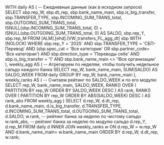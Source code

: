 WITH daily AS (
    -- Ежедневные данные (как в исходном запросе)
    SELECT
        sbp.rep_W,
        sbp.dt_rep,
        sbp.bank_name_main,
        sbp.is_big_transfer,
        sbp.TRANSFER_TYPE,
        sbp.INCOMING_SUM_TRANS_total,
        sbp.OUTGOING_SUM_TRANS_total,
        ISNULL(sbp.INCOMING_SUM_TRANS_total, 0)
          + ISNULL(sbp.OUTGOING_SUM_TRANS_total, 0) AS SALDO,
        sbp.rep_Y,
        sbp.rep_M
    FROM [ALM].[ehd].[VW_transfers_FL_agg_dt] sbp WITH (NOLOCK)
    WHERE sbp.rep_Y           = '2025'
      AND sbp.TRANSFER_TYPE   = 'СБП-Перевод'
      AND (sbp.spec_cat       = 'Все категории'
           OR sbp.partner_code= 'Все категории')
      AND sbp.direction_type  = 'Переводы себе'
      AND sbp.is_big_transfer = '1'
      AND sbp.bank_name_main <> '!Все организации'
),
weekly_agg AS (
    -- Агрегируем по неделям, чтобы получить недельное сальдо каждого банка
    SELECT
        rep_W,
        bank_name_main,
        SUM(SALDO) AS SALDO_WEEK
    FROM daily
    GROUP BY
        rep_W,
        bank_name_main
),
weekly_ranks AS (
    -- Считаем рейтинг по SALDO_WEEK и по его модулю
    SELECT
        rep_W,
        bank_name_main,
        SALDO_WEEK,
        RANK() OVER (
            PARTITION BY rep_W
            ORDER BY SALDO_WEEK DESC
        )     AS rank,
        RANK() OVER (
            PARTITION BY rep_W
            ORDER BY ABS(SALDO_WEEK) DESC
        )     AS rank_abs
    FROM weekly_agg
)
SELECT
    d.rep_W,
    d.dt_rep,
    d.bank_name_main,
    d.is_big_transfer,
    d.TRANSFER_TYPE,
    d.INCOMING_SUM_TRANS_total,
    d.OUTGOING_SUM_TRANS_total,
    d.SALDO,
    w.rank,          -- рейтинг банка за неделю по чистому сальдо
    w.rank_abs,      -- рейтинг банка за неделю по модулю сальдо
    d.rep_Y,
    d.rep_M
FROM daily d
INNER JOIN weekly_ranks w
    ON d.rep_W         = w.rep_W
   AND d.bank_name_main= w.bank_name_main
ORDER BY
    d.rep_W,
    d.dt_rep,
    w.rank;
